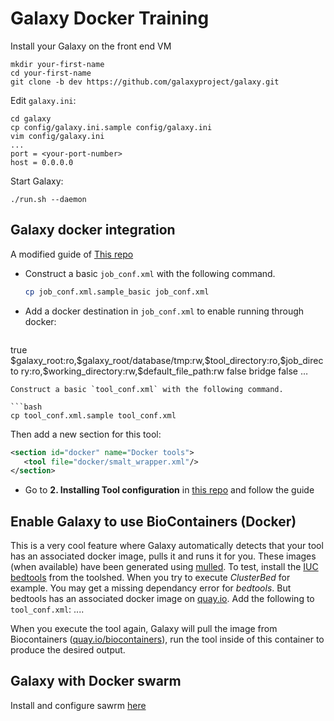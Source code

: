 # Galaxy Docker Training

Install your Galaxy on the front end VM
 ```
mkdir your-first-name
cd your-first-name
git clone -b dev https://github.com/galaxyproject/galaxy.git
```
Edit ``galaxy.ini``:
```
cd galaxy
cp config/galaxy.ini.sample config/galaxy.ini
vim config/galaxy.ini
...
port = <your-port-number>
host = 0.0.0.0
```
Start Galaxy:
```
./run.sh --daemon
```
Galaxy docker integration
---------------------------
A modified guide of [This repo](https://github.com/apetkau/galaxy-hackathon-2014/edit/master/README.md)

* Construct a basic `job_conf.xml` with the following command.
   
   ```bash
   cp job_conf.xml.sample_basic job_conf.xml
   ```
   
* Add a docker destination in `job_conf.xml` to enable running through docker:
   
   ```xml
<destination id="docker_local" runner="local">
         <param id="docker_enabled">true</param>
         <param id="docker_volumes">$galaxy_root:ro,$galaxy_root/database/tmp:rw,$tool_directory:ro,$job_directo
 ry:ro,$working_directory:rw,$default_file_path:rw</param>
         <param id="docker_sudo">false</param>
         <param id="docker_net">bridge</param>
         <param id="docker_auto_rm">false</param>
        <!-- <param id="docker_host">tcp://0.0.0.0:6000</param> -->
 </destination> 
 …
 <tools>
         <tool id="smalt_wrapper (docker)" destination="docker_local"/>
      
 </tools>

   ```
   Construct a basic `tool_conf.xml` with the following command.
   
   ```bash
   cp tool_conf.xml.sample tool_conf.xml
   ```
   Then add a new section for this tool:
   
   ```xml
  <section id="docker" name="Docker tools">
      <tool file="docker/smalt_wrapper.xml"/>
  </section>
   ```
 * Go to **2. Installing Tool configuration** in [this repo](https://github.com/apetkau/galaxy-hackathon-2014/tree/master/smalt) and follow the guide
 
Enable Galaxy to use BioContainers (Docker)
-------------------------------------------
This is a very cool feature where Galaxy automatically detects that your tool has an associated docker image, pulls it and runs it for you. These images (when available) have been generated using [mulled](https://github.com/mulled). To test, install the [IUC bedtools](https://toolshed.g2.bx.psu.edu/repository?repository_id=8d84903cc667dbe7&changeset_revision=7b3aaff0d78c) from the toolshed. When you try to execute *ClusterBed* for example. You may get a missing dependancy error for *bedtools*. But bedtools has an associated docker image on [quay.io](https://quay.io/). Add the following to ``tool_conf.xml``:
<tools>
         ....
         <tool id="bedtools_clusterbed" destination="docker_local"/>
 </tools>

When you execute the tool again, Galaxy will pull the image from Biocontainers ([quay.io/biocontainers](https://quay.io/organization/biocontainers)), run the tool inside of this container to produce the desired output.
 
Galaxy with Docker swarm
-------------------------
Install and configure sawrm [here](swarm.md)
